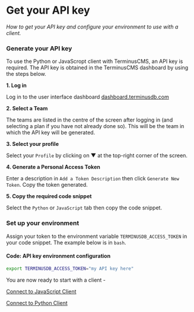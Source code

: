 # Get your API key

*How to get your API key and configure your environment to use with a client.*

### Generate your API key

To use the Python or JavaScropt client with TerminusCMS, an API key is required. The API key is obtained in the TerminusCMS dashboard by using the steps below.

**1. Log in**

Log in to the user interface dashboard [dashboard.terminusdb.com](https://dashboard.terminusdb.com)

**2. Select a Team**

The teams are listed in the centre of the screen after logging in (and
selecting a plan if you have not already done so). This will be the
team in which the API key will be generated.

**3. Select your profile**

Select your `Profile` by clicking on ▼ at the top-right corner of the screen.

**4. Generate a Personal Access Token**

Enter a description in `Add a Token Description` then click `Generate New Token`. Copy the token generated.

**5. Copy the required code snippet**

Select the `Python` or `JavaScript` tab then copy the code snippet.

### Set up your environment

Assign your token to the environment variable `TERMINUSDB_ACCESS_TOKEN` in your code snippet. The example below is in `bash`.

#### Code: API key environment configuration

```bash
export TERMINUSDB_ACCESS_TOKEN="my API key here"
```

You are now ready to start with a client -

[Connect to JavaScript Client](../../how-to/use-the-clients/javascript-client/connect-to-javascript-client.md)

[Connect to Python Client](../../how-to/use-the-clients/python-client/connect-to-python-client.md)

